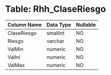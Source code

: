 # Table: Rhh_ClaseRiesgo

| Column Name | Data Type | Nullable |
|-------------|-----------|----------|
| ClaseRiesgo | smallint | NO |
| Riesgo | varchar | NO |
| ValMin | numeric | NO |
| ValIni | numeric | NO |
| ValMax | numeric | NO |
